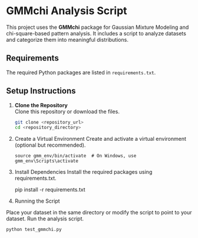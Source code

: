 # GMMchi Analysis Script

This project uses the **GMMchi** package for Gaussian Mixture Modeling and chi-square-based pattern analysis. It includes a script to analyze datasets and categorize them into meaningful distributions.

## Requirements

The required Python packages are listed in `requirements.txt`. 

## Setup Instructions

1. **Clone the Repository**  
   Clone this repository or download the files.

   ```bash
   git clone <repository_url>
   cd <repository_directory>

2. Create a Virtual Environment
Create and activate a virtual environment (optional but recommended).

    ```python3 -m venv gmm_env
    source gmm_env/bin/activate  # On Windows, use gmm_env\Scripts\activate

3. Install Dependencies
Install the required packages using requirements.txt.

    pip install -r requirements.txt


4. Running the Script

Place your dataset in the same directory or modify the script to point to your dataset.
Run the analysis script.

    python test_gmmchi.py
    
